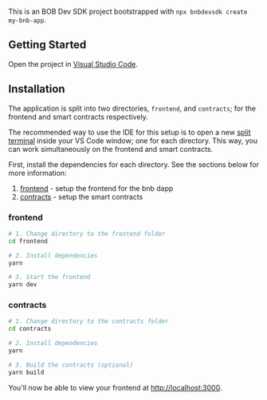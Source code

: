 This is an BOB Dev SDK project bootstrapped with `npx bnbdevsdk create my-bnb-app`.

## Getting Started

Open the project in [Visual Studio Code](https://code.visualstudio.com/).

## Installation

The application is split into two directories, `frontend`, and `contracts`; for the frontend and smart contracts respectively.

The recommended way to use the IDE for this setup is to open a new [split terminal](https://code.visualstudio.com/docs/terminal/basics#:~:text=Multiple%20terminals%20can%20be%20placed,tab%20on%20the%20terminal%20panel.)
inside your VS Code window; one for each directory.
This way, you can work simultaneously on the frontend and smart contracts.

First, install the dependencies for each directory. See the sections below for more information:

1. [frontend](#frontend) - setup the frontend for the bnb dapp
2. [contracts](#contracts) - setup the smart contracts

### frontend

```bash
# 1. Change directory to the frontend folder
cd frontend

# 2. Install dependencies
yarn

# 3. Start the frontend
yarn dev
```

### contracts

```bash
# 1. Change directory to the contracts folder
cd contracts

# 2. Install dependencies
yarn

# 3. Build the contracts (optional)
yarn build
```

You'll now be able to view your frontend at [http://localhost:3000](http://localhost:3000).

